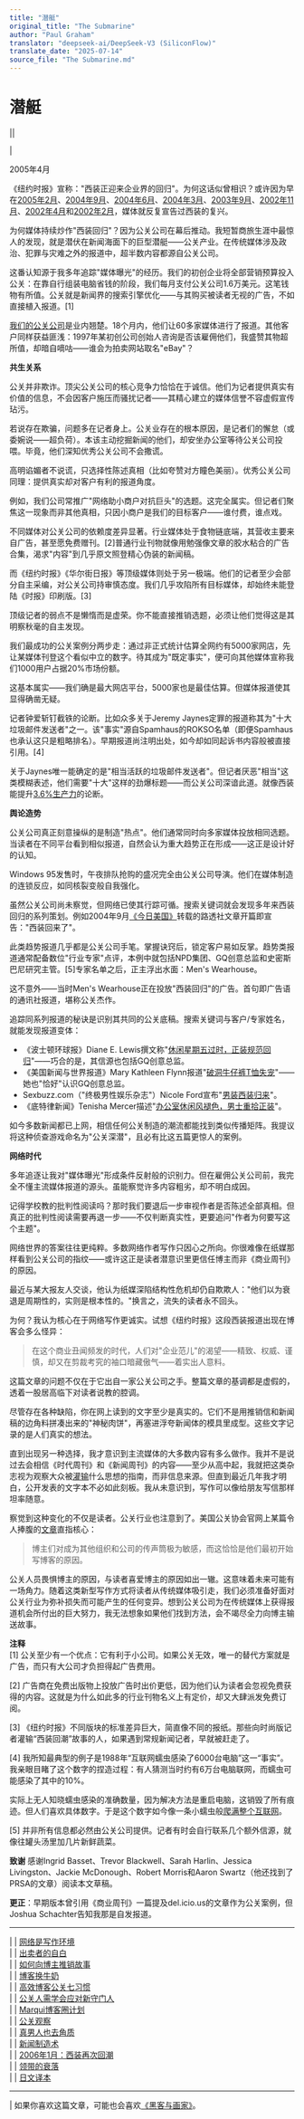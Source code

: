 ```yaml
---
title: "潜艇"
original_title: "The Submarine"
author: "Paul Graham"
translator: "deepseek-ai/DeepSeek-V3 (SiliconFlow)"
translate_date: "2025-07-14"
source_file: "The Submarine.md"
---
```


# 潜艇

|| [](index.html)  

|  

2005年4月  

《纽约时报》宣称："西装正迎来企业界的回归"。为何这话似曾相识？或许因为早在[2005年2月](http://www.cvbizlink.com/articles/2005/04/07/news/news/doc42406f05edf53293947237.prt)、[2004年9月](http://www.usatoday.com/money/industries/retail/2004-09-01-suits_x.htm)、[2004年6月](http://www.cnn.com/2004/BUSINESS/06/23/go.fashion.jones/)、[2004年3月](http://www.post-gazette.com/pg/04062/279616.stm)、[2003年9月](http://www.southcoasttoday.com/daily/09-03/09-21-03/c01li238.htm)、[2002年11月](http://www.businessweek.com/magazine/content/02_46/b3808122.htm)、[2002年4月](http://www.pittsburghlive.com/x/s_65540.html)和[2002年2月](http://news.bbc.co.uk/1/hi/business/1836010.stm)，媒体就反复宣告过西装的复兴。  

为何媒体持续炒作"西装回归"？因为公关公司在幕后推动。我短暂商旅生涯中最惊人的发现，就是潜伏在新闻海面下的巨型潜艇——公关产业。在传统媒体涉及政治、犯罪与灾难之外的报道中，超半数内容都源自公关公司。  

这番认知源于我多年追踪"媒体曝光"的经历。我们的初创企业将全部营销预算投入公关：在靠自行组装电脑省钱的阶段，我们每月支付公关公司1.6万美元。这笔钱物有所值。公关就是新闻界的搜索引擎优化——与其购买被读者无视的广告，不如直接植入报道。[1]  

[我们的公关公司](http://schwartz-pr.com/client_coverage.php)是业内翘楚。18个月内，他们让60多家媒体进行了报道。其他客户同样获益匪浅：1997年某初创公司创始人咨询是否该雇佣他们，我盛赞其物超所值，却暗自嘀咕——谁会为拍卖网站取名"eBay"？  

**共生关系**  

公关并非欺诈。顶尖公关公司的核心竞争力恰恰在于诚信。他们为记者提供真实有价值的信息，不会因客户施压而骚扰记者——其精心建立的媒体信誉不容虚假宣传玷污。  

若说存在欺骗，问题多在记者身上。公关业存在的根本原因，是记者们的懈怠（或委婉说——超负荷）。本该主动挖掘新闻的他们，却安坐办公室等待公关公司投喂。毕竟，他们深知优秀公关公司不会撒谎。  

高明谄媚者不说谎，只选择性陈述真相（比如夸赞对方瞳色美丽）。优秀公关公司同理：提供真实却对客户有利的报道角度。  

例如，我们公司常推广"网络助小商户对抗巨头"的选题。这完全属实。但记者们聚焦这一现象而非其他真相，只因小商户是我们的目标客户——谁付费，谁点戏。  

不同媒体对公关公司的依赖度差异显著。行业媒体处于食物链底端，其营收主要来自广告，甚至愿免费赠刊。[2]普通行业刊物就像用勉强像文章的胶水粘合的广告合集，渴求"内容"到几乎原文照登精心伪装的新闻稿。  

而《纽约时报》《华尔街日报》等顶级媒体则处于另一极端。他们的记者至少会部分自主采编，对公关公司持审慎态度。我们几乎攻陷所有目标媒体，却始终未能登陆《时报》印刷版。[3]  

顶级记者的弱点不是懒惰而是虚荣。你不能直接推销选题，必须让他们觉得这是其明察秋毫的自主发现。  

我们最成功的公关案例分两步走：通过非正式统计估算全网约有5000家网店，先让某媒体刊登这个看似中立的数字。待其成为"既定事实"，便可向其他媒体宣称我们1000用户占据20%市场份额。  

这基本属实——我们确是最大网店平台，5000家也是最佳估算。但媒体报道使其显得确凿无疑。  

记者钟爱斩钉截铁的论断。比如众多关于Jeremy Jaynes定罪的报道称其为"十大垃圾邮件发送者"之一。该"事实"源自Spamhaus的ROKSO名单（即便Spamhaus也承认这只是粗略排名）。早期报道尚注明出处，如今却如同起诉书内容般被直接引用。[4]  

关于Jaynes唯一能确定的是"相当活跃的垃圾邮件发送者"。但记者厌恶"相当"这类模糊表述，他们需要"十大"这样的劲爆标题——而公关公司深谙此道。就像西装能提升[3.6%生产力](http://sanfrancisco.bizjournals.com/sanfrancisco/stories/2002/02/25/story5.html?t=printable)的论断。  

**舆论造势**  

公关公司真正刻意操纵的是制造"热点"。他们通常同时向多家媒体投放相同选题。当读者在不同平台看到相似报道，自然会认为重大趋势正在形成——这正是设计好的认知。  

Windows 95发售时，午夜排队抢购的盛况完全由公关公司导演。他们在媒体制造的连锁反应，如同核裂变般自我强化。  

虽然公关公司尚未察觉，但网络已使其行踪可循。搜索关键词就会发现多年来西装回归的系列策划。例如2004年9月[《今日美国》](http://www.usatoday.com/money/industries/retail/2004-09-01-suits_x.htm)转载的路透社文章开篇即宣告："西装回来了"。  

此类趋势报道几乎都是公关公司手笔。掌握诀窍后，锁定客户易如反掌。趋势类报道通常配备数位"行业专家"点评，本例中就包括NPD集团、GQ创意总监和史密斯巴尼研究主管。[5]专家名单之后，正主浮出水面：Men's Wearhouse。  

这不意外——当时Men's Wearhouse正在投放"西装回归"的广告。首句即广告语的通讯社报道，堪称公关杰作。  

追踪同系列报道的秘诀是识别其共同的公关底稿。搜索关键词与客户/专家姓名，就能发现报道变体：  

- 《波士顿环球报》Diane E. Lewis撰文称"[休闲星期五过时，正装规范回归](http://bostonworks.boston.com/globe/articles/091904_suit.html)"——巧合的是，其信源也包括GQ创意总监。  
- 《美国新闻与世界报道》Mary Kathleen Flynn报道"[破洞牛仔裤T恤失宠](http://www.usnews.com/usnews/biztech/articles/041108/8eedress.htm)"——她也"恰好"认识GQ创意总监。  
- Sexbuzz.com（"终极男性娱乐杂志"）Nicole Ford宣布"[男装西装归来](http://www.sexbuzz.com/style/9,0004,00.shtml)"。  
- 《底特律新闻》Tenisha Mercer描述"[办公室休闲风褪色，男士重拾正装](http://www.detnews.com/2004/careers/0405/28/b01-149207.htm)"。  

如今多数新闻都已上网，相信任何公关制造的潮流都能找到类似传播矩阵。我提议将这种侦查游戏命名为"公关深潜"，且必有比这五篇更惊人的案例。  

**网络时代**  

多年追逐让我对"媒体曝光"形成条件反射般的识别力。但在雇佣公关公司前，我完全不懂主流媒体报道的源头。虽能察觉许多内容粗劣，却不明白成因。  

记得学校教的批判性阅读吗？那时我们要退后一步审视作者是否陈述全部真相。但真正的批判性阅读需要再退一步——不仅判断真实性，更要追问"作者为何要写这个主题"。  

网络世界的答案往往更纯粹。多数网络作者写作只因心之所向。你很难像在纸媒那样看到公关公司的指纹——或许这正是读者潜意识里更信任博主而非《商业周刊》的原因。  

最近与某大报友人交谈，他认为纸媒深陷结构性危机却仍自欺欺人："他们以为衰退是周期性的，实则是根本性的。"换言之，流失的读者永不回头。  

为何？我认为核心在于网络写作更诚实。试想《纽约时报》这段西装报道出现在博客会多么怪异：  

> 在这个商业丑闻频发的时代，人们对"企业范儿"的渴望——精致、权威、谨慎，却又在剪裁考究的袖口暗藏傲气——着实出人意料。

这篇文章的问题不仅在于它出自一家公关公司之手。整篇文章的基调都是虚假的，透着一股居高临下对读者说教的腔调。  

尽管存在各种缺陷，你在网上读到的文字至少是真实的。它们不是用推销信和新闻稿的边角料拼凑出来的"神秘肉饼"，再塞进浮夸新闻体的模具里成型。这些文字记录的是人们真实的想法。  

直到出现另一种选择，我才意识到主流媒体的大多数内容有多么做作。我并不是说过去会相信《时代周刊》和《新闻周刊》的内容——至少从高中起，我就把这类杂志视为观察大众被[灌输](say.html)什么思想的指南，而非信息来源。但直到最近几年我才明白，公开发表的文字本不必如此刻板。我从未意识到，写作可以像给朋友写信那样坦率随意。  

察觉到这种变化的不仅是读者。公关行业也注意到了。美国公关协会官网上某篇令人捧腹的[文章](http://www.prsa.org/_Publications/magazines/0802news1.asp)直指核心：  

> 博主们对成为其他组织和公司的传声筒极为敏感，而这恰恰是他们最初开始写博客的原因。

公关人员畏惧博主的原因，与读者喜爱博主的原因如出一辙。这意味着未来可能有一场角力。随着这类新型写作方式将读者从传统媒体吸引走，我们必须准备好面对公关行业为弥补损失而可能产生的任何变异。想到公关公司为在传统媒体上获得报道机会所付出的巨大努力，我无法想象如果他们找到方法，会不竭尽全力向博主输送故事。

**注释**  
[1] 公关至少有一个优点：它有利于小公司。如果公关无效，唯一的替代方案就是广告，而只有大公司才负担得起广告费用。  

[2] 广告商在免费出版物上投放广告时出价更低，因为他们认为读者会忽视免费获得的内容。这就是为什么如此多的行业刊物名义上有定价，却又大肆派发免费订阅。  

[3] 《纽约时报》不同版块的标准差异巨大，简直像不同的报纸。那些向时尚版记者灌输“西装回潮”故事的人，如果遇到常规新闻记者，早就被赶走了。  

[4] 我所知最典型的例子是1988年“互联网蠕虫感染了6000台电脑”这一“事实”。我亲眼目睹了这个数字的捏造过程：有人猜测当时约有6万台电脑联网，而蠕虫可能感染了其中的10%。  

实际上无人知晓蠕虫感染的准确数量，因为解决方法是重启电脑，这销毁了所有痕迹。但人们喜欢具体数字。于是这个数字如今像一条小蠕虫般[爬满整个互联网](http://www.google.com/search?q=internet+worm+1988+6000)。  

[5] 并非所有信息都必然由公关公司提供。记者有时会自行联系几个额外信源，就像往罐头汤里加几片新鲜蔬菜。  

**致谢** 感谢Ingrid Basset、Trevor Blackwell、Sarah Harlin、Jessica Livingston、Jackie McDonough、Robert Morris和Aaron Swartz（他还找到了PRSA的文章）阅读本文草稿。  

**更正**：早期版本曾引用《商业周刊》一篇提及del.icio.us的文章作为公关案例，但Joshua Schachter告知我那是自发报道。  

---  
| | [网络是写作环境](http://davenet.scripting.com/2001/04/17/theWebIsAWritingEnvironment)  
| | [出卖者的自白](http://zpedia.org/A_Sell-Out%27s_Tale)  
| | [如何向博主推销故事](http://technoflak.blogspot.com/2005/01/how-to-pitch-bloggers_30.html)  
| | [博客换牛奶](http://slate.msn.com/id/2081419/)  
| | [高效博客公关七习惯](http://fusionbrand.blogs.com/fusionbrand/2005/02/nbsp_nbspnbsp_n.html)  
| | [公关人需学会应对新守门人](http://customers.mediamap.com/articles_5_q2.asp)  
| | [Marqui博客圈计划](http://www.marqui.com/Paybloggers/)  
| | [公关观察](http://www.prwatch.org/)  
| | [真男人也去角质](http://www.boston.com/business/articles/2005/04/19/real_men_exfoliate/)  
| | [新闻制造术](http://www.boingboing.net/fakenews.html)  
| | [2006年1月：西装再次回潮](http://www.businessweek.com/bwdaily/dnflash/jan2006/nf20060120_5808_db035.htm)  
| | [领带的衰落](http://www.guardian.co.uk/commentisfree/story/0,,1864095,00.html)  
| | [日文译本](http://d.hatena.ne.jp/lionfan/20060114)

* * *

|  如果你喜欢这篇文章，可能也会喜欢[《黑客与画家》](hackpaint.html)。